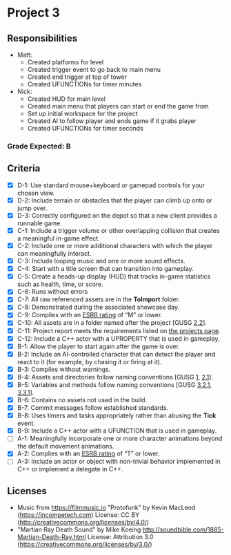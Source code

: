 # Project 3
## Responsibilities
- Matt: 
    - Created platforms for level
    - Created trigger event to go back to main menu
    - Created end trigger at top of tower
    - Created UFUNCTIONs for timer minutes
- Nick:
    - Created HUD for main level
    - Created main menu that players can start or end the game from
    - Set up initial workspace for the project
    - Created AI to follow player and ends game if it grabs player
    - Created UFUNCTIONs for timer seconds
    
### Grade Expected: B    
## Criteria
- [x] D-1: Use standard mouse+keyboard or gamepad controls for your chosen view.
- [x] D-2: Include terrain or obstacles that the player can climb up onto or jump over.
- [x] D-3: Correctly configured on the depot so that a new client provides a runnable game.
- [x] C-1: Include a trigger volume or other overlapping collision that creates a meaningful in-game effect.
- [x] C-2: Include one or more additional characters with which the player 
          can meaningfully interact.
- [x] C-3: Include looping music and one or more sound effects.
- [x] C-4: Start with a title screen that can transition into gameplay.
- [x] C-5: Create a heads-up display (HUD) that tracks in-game statistics such as 
          health, time, or score.
- [x] C-6: Runs without errors
- [x] C-7: All raw referenced assets are in the **ToImport** folder.
- [x] C-8: Demonstrated during the associated showcase day.
- [x] C-9: Complies with an <a href="http://www.esrb.org/ratings/">ESRB rating</a> of &ldquo;M&rdquo; or lower.
- [x] C-10: All assets are in a folder named after the project [GUSG&nbsp;<a href="https://github.com/Allar/ue4-style-guide#structure-top-level">2.2</a>].
- [x] C-11: Project report meets the requirements listed on <a href="https://www.cs.bsu.edu/~pvgestwicki/courses/cs315Fa19/project">the projects page</a>.
- [x] C-12: Include a C++ actor with a UPROPERTY that is used in gameplay.
- [x] B-1: Allow the player to start again after the game is over.
- [x] B-2: Include an AI-controlled character that can detect the player and react to it (for example, by chasing it or firing at it).
- [x] B-3: Compiles without warnings.
- [x] B-4: Assets and directories follow naming conventions [GUSG&nbsp;<a href="https://github.com/Allar/ue4-style-guide#anc">1</a>, <a href="https://github.com/Allar/ue4-style-guide#21-folder-names-">2.1</a>].
- [x] B-5: Variables and methods follow naming conventions [GUSG&nbsp;<a href="https://github.com/Allar/ue4-style-guide#321-naming-">3.2.1</a>, <a href="https://github.com/Allar/ue4-style-guide#321-naming-">3.3.1</a>].
- [x] B-6: Contains no assets not used in the build.
- [x] B-7: Commit messages follow established standards.
- [x] B-8: Uses timers and tasks appropriately rather than abusing the **Tick** event.
- [x] B-9: Include a C++ actor with a UFUNCTION that is used in gameplay.
- [ ] A-1: Meaningfully incorporate one or more character animations beyond the default
          movement animations.
- [x] A-2: Complies with an <a href="http://www.esrb.org/ratings/">ESRB rating</a> of &ldquo;T&rdquo; or lower.
- [ ] A-3: Include an actor or object with non-trivial behavior implemented in C++ or implement a delegate in C++.

## Licenses
- Music from https://filmmusic.io "Protofunk" by Kevin MacLeod (https://incompetech.com) License: CC BY (http://creativecommons.org/licenses/by/4.0/)
- "Martian Ray Death Sound" by Mike Koeing http://soundbible.com/1885-Martian-Death-Ray.html License: Attribution 3.0 (https://creativecommons.org/licenses/by/3.0/)
